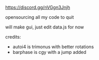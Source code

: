 https://discord.gg/nVGgn3Jnjh

opensourcing all my code to quit

will make gui, just edit data.js for now

credits:
- autoi4 is trimonus with better rotations
- barphase is cgy with a jump added
